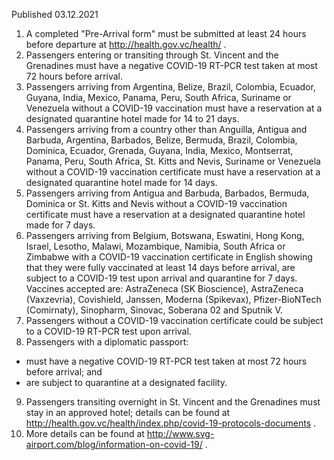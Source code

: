 Published 03.12.2021
1. A completed "Pre-Arrival form" must be submitted at least 24 hours before departure at <a href="http://health.gov.vc/health/">http://health.gov.vc/health/</a> .
2. Passengers entering or transiting through St. Vincent and the Grenadines must have a negative COVID-19 RT-PCR test taken at most 72 hours before arrival.
3. Passengers arriving from Argentina, Belize, Brazil, Colombia, Ecuador, Guyana, India, Mexico, Panama, Peru, South Africa, Suriname or Venezuela without a COVID-19 vaccination must have a reservation at a designated quarantine hotel made for 14 to 21 days.
4. Passengers arriving from a country other than Anguilla, Antigua and Barbuda, Argentina, Barbados, Belize, Bermuda, Brazil, Colombia, Dominica, Ecuador, Grenada, Guyana, India, Mexico, Montserrat, Panama, Peru, South Africa, St. Kitts and Nevis, Suriname or Venezuela without a COVID-19 vaccination certificate must have a reservation at a designated quarantine hotel made for 14 days.
5. Passengers arriving from Antigua and Barbuda, Barbados, Bermuda, Dominica or St. Kitts and Nevis without a COVID-19 vaccination certificate must have a reservation at a designated quarantine hotel made for 7 days.
6. Passengers arriving from Belgium, Botswana, Eswatini, Hong Kong, Israel, Lesotho, Malawi, Mozambique, Namibia, South Africa or Zimbabwe with a COVID-19 vaccination certificate in English showing that they were fully vaccinated at least 14 days before arrival, are subject to a COVID-19 test upon arrival and quarantine for 7 days.
Vaccines accepted are: AstraZeneca (SK Bioscience), AstraZeneca (Vaxzevria), Covishield, Janssen, Moderna (Spikevax), Pfizer-BioNTech (Comirnaty), Sinopharm, Sinovac, Soberana 02 and Sputnik V.
7. Passengers without a COVID-19 vaccination certificate could be subject to a COVID-19 RT-PCR test upon arrival.
8. Passengers with a diplomatic passport:
- must have a negative COVID-19 RT-PCR test taken at most 72 hours before arrival; and
- are subject to quarantine at a designated facility.
9. Passengers transiting overnight in St. Vincent and the Grenadines must stay in an approved hotel; details can be found at <a href="http://health.gov.vc/health/index.php/covid-19-protocols-documents">http://health.gov.vc/health/index.php/covid-19-protocols-documents</a> .
10. More details can be found at <a href="http://www.svg-airport.com/blog/information-on-covid-19/">http://www.svg-airport.com/blog/information-on-covid-19/</a> .